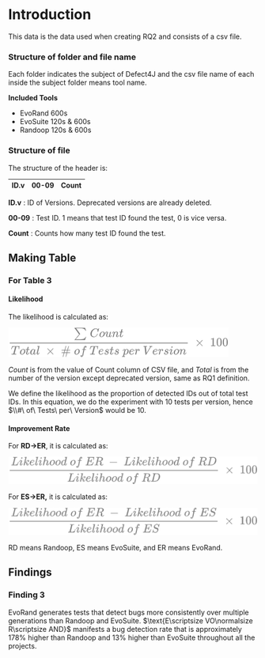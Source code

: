 # Introduction

This data is the data used when creating RQ2 and consists of a csv file.

### Structure of folder and file name

Each folder indicates the subject of Defect4J and the csv file name of each inside the subject folder means tool name.

**Included Tools**

- EvoRand 600s
- EvoSuite 120s & 600s
- Randoop 120s & 600s

### Structure of file

The structure of the header is:

| ID.v | 00-09 | Count |
| --- | --- | --- |

**ID.v** : ID of Versions. Deprecated versions are already deleted.

**00-09** : Test ID. 1 means that test ID found the test, 0 is vice versa.

**Count** : Counts how many test ID found the test.

## Making Table

### For Table 3

#### Likelihood

The likelihood is calculated as:

![likelihood](https://github.com/starlab-unist/evorand_public/blob/main/md_img/rq2_likelihood_gray.png?raw=true)

$Count$ is from the value of Count column of CSV file, and  $Total$ is from the number of the version except deprecated version, same as RQ1 definition. 

We define the likelihood as the proportion of detected IDs out of total test IDs. In this equation, we do the experiment with 10 tests per version, hence  $\\#\ of\ Tests\ per\ Version$ would be 10.

#### Improvement Rate

For **RD→ER**, it is calculated as:

![improvement1](https://github.com/starlab-unist/evorand_public/blob/main/md_img/rq2_improvement_gray.png?raw=true)

For **ES→ER,** it is calculated as:

![improvement2](https://github.com/starlab-unist/evorand_public/blob/main/md_img/rq2_improvement2_gray.png?raw=true)

RD means Randoop, ES means EvoSuite, and ER means EvoRand.

## Findings

### Finding 3

EvoRand generates tests that detect bugs more consistently over multiple generations than Randoop and EvoSuite. $\text{E\scriptsize VO\normalsize R\scriptsize AND}\$ manifests a bug detection rate that is approximately 178% higher than Randoop and 13% higher than EvoSuite throughout all the projects.
